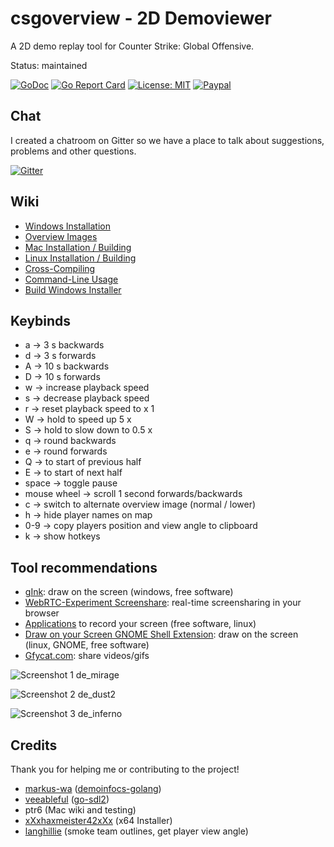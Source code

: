 # csgoverview - 2D Demoviewer

A 2D demo replay tool for Counter Strike: Global Offensive.

Status: maintained

[![GoDoc](https://godoc.org/github.com/Linus4/csgoverview?status.svg)](https://godoc.org/github.com/Linus4/csgoverview) [![Go Report Card](https://goreportcard.com/badge/github.com/linus4/csgoverview)](https://goreportcard.com/report/github.com/linus4/csgoverview)  [![License: MIT](https://img.shields.io/badge/License-MIT-yellow.svg)](https://github.com/Linus4/csgoverview/blob/master/LICENSE) [![Paypal](https://www.paypalobjects.com/en_US/i/btn/btn_donate_SM.gif)](https://www.paypal.me/linuswbr)

## Chat

I created a chatroom on Gitter so we have a place to talk about suggestions, problems and other questions.

[![Gitter](https://badges.gitter.im/csgoverview/community.svg)](https://gitter.im/csgoverview/community?utm_source=badge&utm_medium=badge&utm_campaign=pr-badge)

## Wiki

* [Windows Installation](https://github.com/Linus4/csgoverview/wiki/Windows-Installation)
* [Overview Images](https://github.com/Linus4/csgoverview/wiki/Overview-Images)
* [Mac Installation / Building](https://github.com/Linus4/csgoverview/wiki/Mac-Installation-and-Building)
* [Linux Installation / Building](https://github.com/Linus4/csgoverview/wiki/Linux-Installation-and-Building)
* [Cross-Compiling](https://github.com/Linus4/csgoverview/wiki/Cross-compiling)
* [Command-Line Usage](https://github.com/Linus4/csgoverview/wiki/Command-Line-Usage)
* [Build Windows Installer](https://github.com/Linus4/csgoverview/wiki/Build-Windows-Installer)

## Keybinds

* a -> 3 s backwards
* d -> 3 s forwards
* A -> 10 s backwards
* D -> 10 s forwards
* w -> increase playback speed
* s -> decrease playback speed
* r -> reset playback speed to x 1
* W -> hold to speed up 5 x
* S -> hold to slow down to 0.5 x
* q -> round backwards
* e -> round forwards
* Q -> to start of previous half
* E -> to start of next half
* space -> toggle pause
* mouse wheel -> scroll 1 second forwards/backwards
* c -> switch to alternate overview image (normal / lower)
* h -> hide player names on map
* 0-9 -> copy players position and view angle to clipboard
* k -> show hotkeys

## Tool recommendations

* [gInk](https://github.com/geovens/gInk): draw on the screen (windows, free
  software)
* [WebRTC-Experiment Screenshare](https://www.webrtc-experiment.com/screen-sharing/): real-time screensharing in your browser
* [Applications](https://askubuntu.com/questions/4428/how-can-i-record-my-screen)
  to record your screen (free software, linux)
* [Draw on your Screen GNOME Shell
  Extension](https://extensions.gnome.org/extension/1683/draw-on-you-screen/):
  draw on the screen (linux, GNOME, free software)
* [Gfycat.com](https://gfycat.com): share videos/gifs

![Screenshot 1 de_mirage](https://i.imgur.com/BKTTBfW.png)

![Screenshot 2 de_dust2](https://i.imgur.com/2kfkpvP.png)

![Screenshot 3 de_inferno](https://i.imgur.com/sNYT4eH.png)

## Credits

Thank you for helping me or contributing to the project!

* [markus-wa](https://github.com/markus-wa)
  ([demoinfocs-golang](https://github.com/markus-wa/demoinfocs-golang))
* [veeableful](https://github.com/veeableful)
  ([go-sdl2](https://github.com/veandco/go-sdl2/))
* ptr6
  (Mac wiki and testing)
* [xXxhaxmeister42xXx](https://github.com/xXxhaxmeister42xXx) (x64 Installer)
* [langhillie](https://github.com/langhillie) (smoke team outlines, get player
  view angle)

